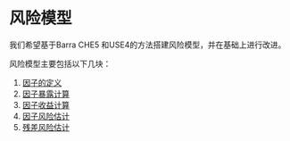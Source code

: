 # 风险模型

我们希望基于Barra CHE5 和USE4的方法搭建风险模型，并在基础上进行改进。

风险模型主要包括以下几块：

1. [因子的定义](yin-zi-ding-yi.md)
2. [因子暴露计算](yin-zi-bao-lu-ji-suan.md)
3. [因子收益计算](yin-zi-shou-yi-lv-ji-suan.md)
4. [因子风险估计](yin-zi-feng-xian-gu-ji.md)
5. [残差风险估计](can-cha-feng-xian-gu-ji.md)


